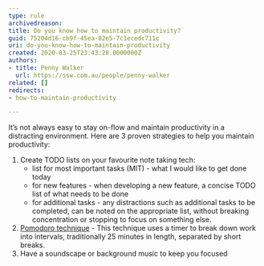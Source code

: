 ```yaml
---
type: rule
archivedreason: 
title: Do you know how to maintain productivity?
guid: 75204d16-cb9f-45ea-82e5-7c1ecedc711c
uri: do-you-know-how-to-maintain-productivity
created: 2020-03-25T23:43:28.0000000Z
authors:
- title: Penny Walker
  url: https://ssw.com.au/people/penny-walker
related: []
redirects:
- how-to-maintain-productivity

---
```


It’s not always easy to stay on-flow and maintain productivity in a distracting environment. Here are 3 proven strategies to help you maintain productivity:


<!--endintro-->

1. Create TODO lists on your favourite note taking tech:
    * list for most important tasks (MIT) - what I would like to get done today
    * for new features - when developing a new feature, a concise TODO list of what needs to be done
    * for additional tasks - any distractions such as additional tasks to be completed, can be noted on the appropriate list, without breaking concentration or stopping to focus on something else.
2. [Pomodoro technique](https&#58;//francescocirillo.com/pages/pomodoro-technique) - This technique uses a timer to break down work into intervals, traditionally 25 minutes in length, separated by short breaks.
3. Have a soundscape or background music to keep you focused

